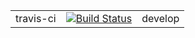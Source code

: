 

|   |                                                                                                                   |   |
|---|-------------------------------------------------------------------------------------------------------------------|---|
| travis-ci  | [![Build Status](https://travis-ci.org/uptime2/uptime2.svg?branch=develop)](https://travis-ci.org/uptime2/uptime2) | develop |
